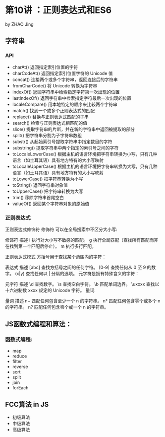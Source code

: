 # 第10讲 ：正则表达式和ES6
by ZHAO Jing

## 字符串
### API

- charAt()	返回指定索引位置的字符
- charCodeAt()	返回指定索引位置字符的 Unicode 值
- concat()	连接两个或多个字符串，返回连接后的字符串
- fromCharCode()	将 Unicode 转换为字符串
- indexOf()	返回字符串中检索指定字符第一次出现的位置
- lastIndexOf()	返回字符串中检索指定字符最后一次出现的位置
- localeCompare()	用本地特定的顺序来比较两个字符串
- match()	找到一个或多个正则表达式的匹配
- replace()	替换与正则表达式匹配的子串
- search()	检索与正则表达式相匹配的值
- slice()	提取字符串的片断，并在新的字符串中返回被提取的部分
- split()	把字符串分割为子字符串数组
- substr()	从起始索引号提取字符串中指定数目的字符
- substring()	提取字符串中两个指定的索引号之间的字符
- toLocaleLowerCase()	根据主机的语言环境把字符串转换为小写，只有几种语言（如土耳其语）具有地方特有的大小写映射
- toLocaleUpperCase()	根据主机的语言环境把字符串转换为大写，只有几种语言（如土耳其语）具有地方特有的大小写映射
- toLowerCase()	把字符串转换为小写
- toString()	返回字符串对象值
- toUpperCase()	把字符串转换为大写
- trim()	移除字符串首尾空白
- valueOf()	返回某个字符串对象的原始值
### 正则表达式
正则表达式修饰符
修饰符 可以在全局搜索中不区分大小写:

修饰符	描述
i	执行对大小写不敏感的匹配。
g	执行全局匹配（查找所有匹配而非在找到第一个匹配后停止）。
m	执行多行匹配。

正则表达式模式
方括号用于查找某个范围内的字符：

表达式	描述
[abc]	查找方括号之间的任何字符。
[0-9]	查找任何从 0 至 9 的数字。
(x|y)	查找任何以 | 分隔的选项。
元字符是拥有特殊含义的字符：

元字符	描述
\d	查找数字。
\s	查找空白字符。
\b	匹配单词边界。
\uxxxx	查找以十六进制数 xxxx 规定的 Unicode 字符。
量词:

量词	描述
n+	匹配任何包含至少一个 n 的字符串。
n*	匹配任何包含零个或多个 n 的字符串。
n?	匹配任何包含零个或一个 n 的字符串。

## JS函数式编程和算法：
### 函数式编程:
- map
- reduce
- filter
- reverse
- sort
- split
- join
- forEach

## FCC算法 in JS
- 初级算法
- 中级算法
- 高级算法
